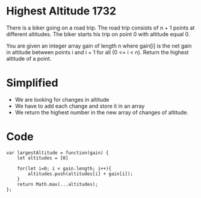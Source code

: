 # Highest Altitude 1732

There is a biker going on a road trip. The road trip consists of n + 1 points at different altitudes. The biker starts his trip on point 0 with altitude equal 0.

You are given an integer array gain of length n where gain[i] is the net gain in altitude between points i​​​​​​ and i + 1 for all (0 <= i < n). Return the highest altitude of a point.

 # Simplified
 - We are looking for changes in altitude
 - We have to add each change and store it in an array
 - We return the highest number in the new array of changes of altitude.


# Code
```
var largestAltitude = function(gain) {
    let altitudes = [0]
    
    for(let i=0; i < gain.length; i++){
        altitudes.push(altitudes[i] + gain[i]);
    }
    return Math.max(...altitudes);
};
```